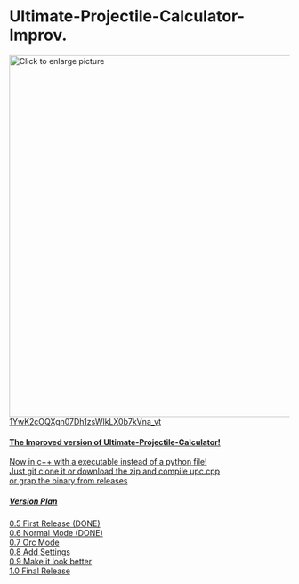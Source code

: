 # Ultimate-Projectile-Calculator-Improv.
<a href="https://drive.google.com/uc?export=view&id=1YwK2cOQXgn07Dh1zsWlkLX0b7kVna_vt"><img src="https://drive.google.com/uc?export=view&id=1YwK2cOQXgn07Dh1zsWlkLX0b7kVna_vt" style="width: 650px; max-width: 100%; height: auto" title="Click to enlarge picture" />1YwK2cOQXgn07Dh1zsWlkLX0b7kVna_vt
<h4>The Improved version of Ultimate-Projectile-Calculator!</h4>

Now in c++ with a executable instead of a python file!<br>
Just git clone it or download the zip and compile upc.cpp<br>
or grap the binary from releases<br>

<h5>Version Plan</h5>
0.5 First Release (DONE)<br>
0.6 Normal Mode (DONE)<br>
0.7 Orc Mode <br>
0.8 Add Settings <br>
0.9 Make it look better<br>
1.0 Final Release<br>
